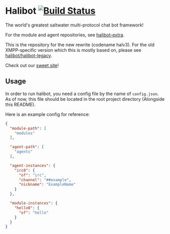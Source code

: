 # Halibot [![Build Status](https://travis-ci.org/Halibot/halibot.svg)](https://travis-ci.org/Halibot/halibot)
The world's greatest saltwater multi-protocol chat bot framework!

For the module and agent repositories, see [halibot-extra](https://github.com/halibot-extra).

This is the repository for the new rewrite (codename halv3). For the old XMPP-specific version which this is mostly based on, please see [halibot/halibot-legacy](http://github.com/halibot/halibot-legacy).

Check out our [sweet site](https://halibot.github.io)!

## Usage

In order to run halibot, you need a config file by the name of `config.json`. As of now, this file should be located in the root project directory (Alongside this README).

Here is an example config for reference:

```json
{
  "module-path": [
    "modules"
  ],

  "agent-path": [
    "agents"
  ],

  "agent-instances": {
    "irc0": {
      "of": "irc",
      "channel": "##example",
      "nickname": "ExampleName"
    }
  },

  "module-instances": {
    "hello0": {
      "of": "hello"
    }
  }
}
```
